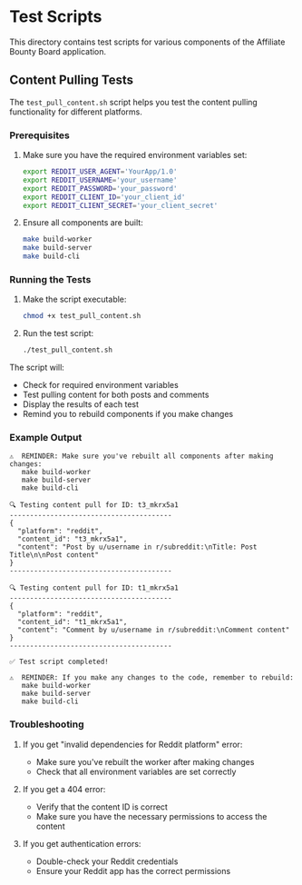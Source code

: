 # Test Scripts

This directory contains test scripts for various components of the Affiliate Bounty Board application.

## Content Pulling Tests

The `test_pull_content.sh` script helps you test the content pulling functionality for different platforms.

### Prerequisites

1. Make sure you have the required environment variables set:

   ```bash
   export REDDIT_USER_AGENT='YourApp/1.0'
   export REDDIT_USERNAME='your_username'
   export REDDIT_PASSWORD='your_password'
   export REDDIT_CLIENT_ID='your_client_id'
   export REDDIT_CLIENT_SECRET='your_client_secret'
   ```

2. Ensure all components are built:
   ```bash
   make build-worker
   make build-server
   make build-cli
   ```

### Running the Tests

1. Make the script executable:

   ```bash
   chmod +x test_pull_content.sh
   ```

2. Run the test script:
   ```bash
   ./test_pull_content.sh
   ```

The script will:

- Check for required environment variables
- Test pulling content for both posts and comments
- Display the results of each test
- Remind you to rebuild components if you make changes

### Example Output

```
⚠️  REMINDER: Make sure you've rebuilt all components after making changes:
   make build-worker
   make build-server
   make build-cli

🔍 Testing content pull for ID: t3_mkrx5a1
----------------------------------------
{
  "platform": "reddit",
  "content_id": "t3_mkrx5a1",
  "content": "Post by u/username in r/subreddit:\nTitle: Post Title\n\nPost content"
}
----------------------------------------

🔍 Testing content pull for ID: t1_mkrx5a1
----------------------------------------
{
  "platform": "reddit",
  "content_id": "t1_mkrx5a1",
  "content": "Comment by u/username in r/subreddit:\nComment content"
}
----------------------------------------

✅ Test script completed!

⚠️  REMINDER: If you make any changes to the code, remember to rebuild:
   make build-worker
   make build-server
   make build-cli
```

### Troubleshooting

1. If you get "invalid dependencies for Reddit platform" error:

   - Make sure you've rebuilt the worker after making changes
   - Check that all environment variables are set correctly

2. If you get a 404 error:

   - Verify that the content ID is correct
   - Make sure you have the necessary permissions to access the content

3. If you get authentication errors:
   - Double-check your Reddit credentials
   - Ensure your Reddit app has the correct permissions
